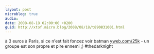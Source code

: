 ```yaml
---
layout: post
microblog: true
audio: 
date: 2008-08-18 02:00:00 +0200
guid: http://xtof.micro.blog/2008/08/18/t890831001.html
---
```

à 3 euros à Paris, si ce n'est fait foncez voir batman [yweb.com/25k](http://yweb.com/25k) -  un groupe est son propre et pire ennemi ;) #thedarknight
